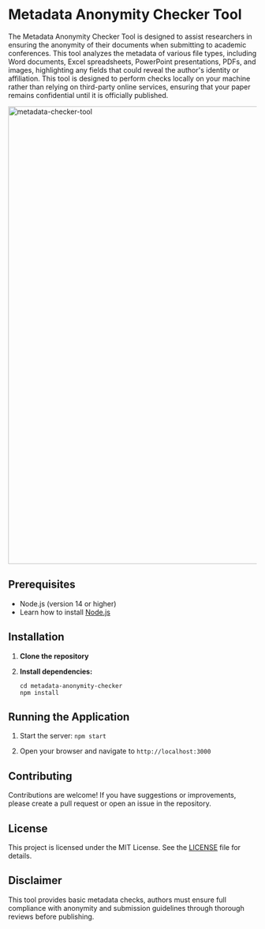 # Metadata Anonymity Checker Tool

The Metadata Anonymity Checker Tool is designed to assist researchers in ensuring the anonymity of their documents when submitting to academic conferences. This tool analyzes the metadata of various file types, including Word documents, Excel spreadsheets, PowerPoint presentations, PDFs, and images, highlighting any fields that could reveal the author's identity or affiliation. This tool is designed to perform checks locally on your machine rather than relying on third-party online services, ensuring that your paper remains confidential until it is officially published.

<img width="926" alt="metadata-checker-tool" src="https://github.com/user-attachments/assets/0e46f047-68e5-409c-bdb1-d3884905dfe9">

## Prerequisites

- Node.js (version 14 or higher)
- Learn how to install [Node.js](https://nodejs.org/en/learn/getting-started/how-to-install-nodejs)

## Installation

1. **Clone the repository**

2. **Install dependencies:**
   ```
   cd metadata-anonymity-checker
   npm install
   ```

## Running the Application

1. Start the server:
   ```npm start```

2. Open your browser and navigate to `http://localhost:3000`

## Contributing

Contributions are welcome! If you have suggestions or improvements, please create a pull request or open an issue in the repository.

## License

This project is licensed under the MIT License. See the [LICENSE](LICENSE) file for details.

## Disclaimer

This tool provides basic metadata checks, authors must ensure full compliance with anonymity and submission guidelines through thorough reviews before publishing.
